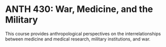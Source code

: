 # ANTH 430: War, Medicine, and the Military

This course provides anthropological perspectives on the interrelationships between medicine and medical research, military institutions, and war.